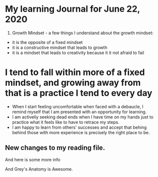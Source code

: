 # My learning Journal for June 22, 2020

1.  Growth Mindset - a few things I understand about the growth mindset:
  - it is the opposite of a fixed mindset
  - it is a constructive mindset that leads to growth
  - it is a mindset that leads to creativity because it it not afraid to fail
  
# I tend to fall within more of a fixed mindset, and growing away from that is a practice I tend to every day
  - When I start feeling uncomfortable when faced with a debaucle, I remind myself that I am presented with an opportunity for learning.
  - I am activeliy seeking dead ends when I have time on my hands just to practice what it feels like to have to retrace my steps.
  - I am happy to learn from others' successes and accept that behing behind those with more experience is precisely the right place to be.


## New changes to my reading file.

And here is some more info

And Grey's Anatomy is Awesome.
